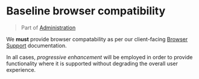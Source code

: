 # Baseline browser compatibility
> Part of [Administration](/Admin/Index.md)

We **must** provide browser compatability as per our client-facing [Browser Support](https://whitespacers.com/browser-support) documentation.

In all cases, _progressive enhancement_ will be employed in order to provide functionality where it is supported without degrading the overall user experience.
